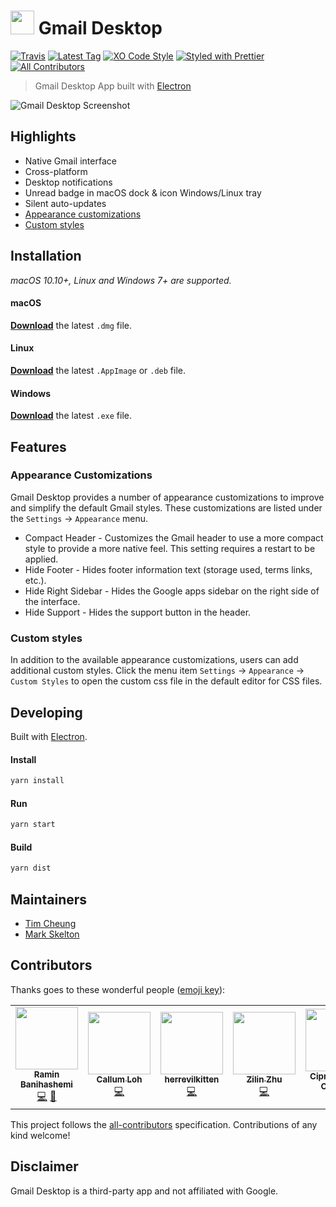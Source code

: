 # <img src="media/logo.png" height="38"> Gmail Desktop

[![Travis](https://travis-ci.org/timche/gmail-desktop.svg?branch=master)](https://travis-ci.org/timche/gmail-desktop)
[![Latest Tag](https://img.shields.io/github/tag/timche/gmail-desktop.svg?style=flat)](https://github.com/timche/gmail-desktop/releases/latest)
[![XO Code Style](https://img.shields.io/badge/code_style-XO-5ed9c7.svg)](https://github.com/sindresorhus/xo)
[![Styled with Prettier](https://img.shields.io/badge/styled_with-prettier-ff69b4.svg)](https://github.com/prettier/prettier)
[![All Contributors](https://img.shields.io/badge/all_contributors-6-orange.svg?style=popout)](#contributors)

> Gmail Desktop App built with [Electron](https://github.com/electron/electron)

![Gmail Desktop Screenshot](media/screenshot.png)

## Highlights

- Native Gmail interface
- Cross-platform
- Desktop notifications
- Unread badge in macOS dock & icon Windows/Linux tray
- Silent auto-updates
- [Appearance customizations](#appearance-customizations)
- [Custom styles](#custom-styles)

## Installation

_macOS 10.10+, Linux and Windows 7+ are supported._

#### macOS

[**Download**](https://github.com/timche/gmail-desktop/releases/latest) the latest `.dmg` file.

#### Linux

[**Download**](https://github.com/timche/gmail-desktop/releases/latest) the latest `.AppImage` or `.deb` file.

#### Windows

[**Download**](https://github.com/timche/gmail-desktop/releases/latest) the latest `.exe` file.

## Features

### Appearance Customizations

Gmail Desktop provides a number of appearance customizations to improve and simplify the default Gmail styles. These customizations are listed under the `Settings` → `Appearance` menu.

- Compact Header - Customizes the Gmail header to use a more compact style to provide a more native feel. This setting requires a restart to be applied.
- Hide Footer - Hides footer information text (storage used, terms links, etc.).
- Hide Right Sidebar - Hides the Google apps sidebar on the right side of the interface.
- Hide Support - Hides the support button in the header.

### Custom styles

In addition to the available appearance customizations, users can add additional custom styles. Click the menu item `Settings` → `Appearance` → `Custom Styles` to open the custom css file in the default editor for CSS files.

## Developing

Built with [Electron](https://github.com/electron/electron).

#### Install

```sh
yarn install
```

#### Run

```sh
yarn start
```

#### Build

```sh
yarn dist
```

## Maintainers

- [Tim Cheung](https://github.com/timche)
- [Mark Skelton](https://github.com/mskelton)

## Contributors

Thanks goes to these wonderful people ([emoji key](https://allcontributors.org/docs/en/emoji-key)):

<!-- ALL-CONTRIBUTORS-LIST:START - Do not remove or modify this section -->
<!-- prettier-ignore-start -->
<!-- markdownlint-disable -->
<table>
  <tr>
    <td align="center"><a href="http://www.ramin.it"><img src="https://avatars1.githubusercontent.com/u/672932?v=4" width="100px;" alt=""/><br /><sub><b>Ramin Banihashemi</b></sub></a><br /><a href="https://github.com/timche/gmail-desktop/commits?author=bsramin" title="Code">💻</a> <a href="#ideas-bsramin" title="Ideas, Planning, & Feedback">🤔</a></td>
    <td align="center"><a href="https://github.com/cdloh"><img src="https://avatars3.githubusercontent.com/u/883577?v=4" width="100px;" alt=""/><br /><sub><b>Callum Loh</b></sub></a><br /><a href="https://github.com/timche/gmail-desktop/commits?author=cdloh" title="Code">💻</a></td>
    <td align="center"><a href="https://github.com/herrevilkitten"><img src="https://avatars0.githubusercontent.com/u/4753104?v=4" width="100px;" alt=""/><br /><sub><b>herrevilkitten</b></sub></a><br /><a href="https://github.com/timche/gmail-desktop/commits?author=herrevilkitten" title="Code">💻</a></td>
    <td align="center"><a href="https://zhuzilin.github.io/"><img src="https://avatars0.githubusercontent.com/u/10428324?v=4" width="100px;" alt=""/><br /><sub><b>Zilin Zhu</b></sub></a><br /><a href="https://github.com/timche/gmail-desktop/commits?author=zhuzilin" title="Code">💻</a></td>
    <td align="center"><a href="https://volution.ro/ciprian"><img src="https://avatars0.githubusercontent.com/u/29785?v=4" width="100px;" alt=""/><br /><sub><b>Ciprian Dorin Craciun</b></sub></a><br /><a href="#ideas-cipriancraciun" title="Ideas, Planning, & Feedback">🤔</a></td>
    <td align="center"><a href="https://github.com/cyfrost"><img src="https://avatars3.githubusercontent.com/u/12471103?v=4" width="100px;" alt=""/><br /><sub><b>Cyrus Frost</b></sub></a><br /><a href="https://github.com/timche/gmail-desktop/commits?author=cyfrost" title="Code">💻</a> <a href="#maintenance-cyfrost" title="Maintenance">🚧</a></td>
    <td align="center"><a href="https://www.zzpxyx.com"><img src="https://avatars3.githubusercontent.com/u/2282083?v=4" width="100px;" alt=""/><br /><sub><b>Zhipeng Zhang</b></sub></a><br /><a href="https://github.com/timche/gmail-desktop/commits?author=zzpxyx" title="Code">💻</a></td>
  </tr>
</table>

<!-- markdownlint-enable -->
<!-- prettier-ignore-end -->
<!-- ALL-CONTRIBUTORS-LIST:END -->

This project follows the [all-contributors](https://github.com/all-contributors/all-contributors) specification. Contributions of any kind welcome!

## Disclaimer

Gmail Desktop is a third-party app and not affiliated with Google.
